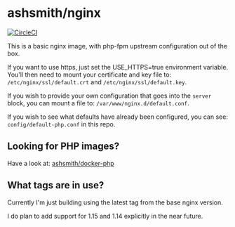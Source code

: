 # ashsmith/nginx

[![CircleCI](https://circleci.com/gh/ashsmith/docker-nginx/tree/master.svg?style=svg)](https://circleci.com/gh/ashsmith/docker-nginx/tree/master)

This is a basic nginx image, with php-fpm upstream configuration out of the box.

If you want to use https, just set the USE_HTTPS=true environment variable. 
You'll then need to mount your certificate and key file to: `/etc/nginx/ssl/default.crt` and `/etc/nginx/ssl/default.key`.

If you wish to provide your own configuration that goes into the `server` block, you can mount a file to: `/var/www/nginx.d/default.conf`.

If you wish to see what defaults have already been configured, you can see: `config/default-php.conf` in this repo.

## Looking for PHP images?

Have a look at: [ashsmith/docker-php](https://github.com/ashsmith/docker-php)

## What tags are in use?

Currently I'm just building using the latest tag from the base nginx version.

I do plan to add support for 1.15 and 1.14 explicitly in the near future.